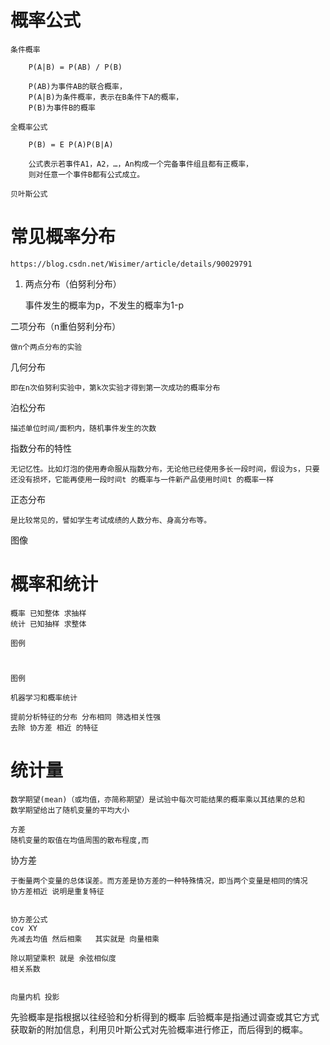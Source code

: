 



# 概率公式

    条件概率
    
        P(A|B) = P(AB) / P(B)
        
        P(AB)为事件AB的联合概率，
        P(A|B)为条件概率，表示在B条件下A的概率，
        P(B)为事件B的概率
        
    全概率公式
    
        P(B) = E P(A)P(B|A)
    
        公式表示若事件A1，A2，…，An构成一个完备事件组且都有正概率，
        则对任意一个事件B都有公式成立。        

    贝叶斯公式
    
        
# 常见概率分布


   
    
    https://blog.csdn.net/Wisimer/article/details/90029791

1. 两点分布（伯努利分布）

    事件发生的概率为p，不发生的概率为1-p
    
二项分布（n重伯努利分布）

    做n个两点分布的实验
    
几何分布
    
    即在n次伯努利实验中，第k次实验才得到第一次成功的概率分布  
    
泊松分布

    描述单位时间/面积内，随机事件发生的次数
    
指数分布的特性

    无记忆性。比如灯泡的使用寿命服从指数分布，无论他已经使用多长一段时间，假设为s，只要还没有损坏，它能再使用一段时间t 的概率与一件新产品使用时间t 的概率一样              

正态分布

    是比较常见的，譬如学生考试成绩的人数分布、身高分布等。

图像

# 概率和统计

    概率 已知整体 求抽样
    统计 已知抽样 求整体

    图例
    
#     
    
    图例
    
    机器学习和概率统计
    
    提前分析特征的分布 分布相同 筛选相关性强 
    去除 协方差 相近 的特征
    
    
# 统计量

    数学期望(mean)（或均值，亦简称期望）是试验中每次可能结果的概率乘以其结果的总和
    数学期望给出了随机变量的平均大小
    
    方差
    随机变量的取值在均值周围的散布程度,而
 
 协方差
 
    于衡量两个变量的总体误差。而方差是协方差的一种特殊情况，即当两个变量是相同的情况
    协方差相近 说明是重复特征
 
 
    协方差公式
    cov XY 
    先减去均值 然后相乘   其实就是 向量相乘
    
    除以期望乘积 就是 余弦相似度
    相关系数
    
    
    向量内机 投影

先验概率是指根据以往经验和分析得到的概率
后验概率是指通过调查或其它方式获取新的附加信息，利用贝叶斯公式对先验概率进行修正，而后得到的概率。